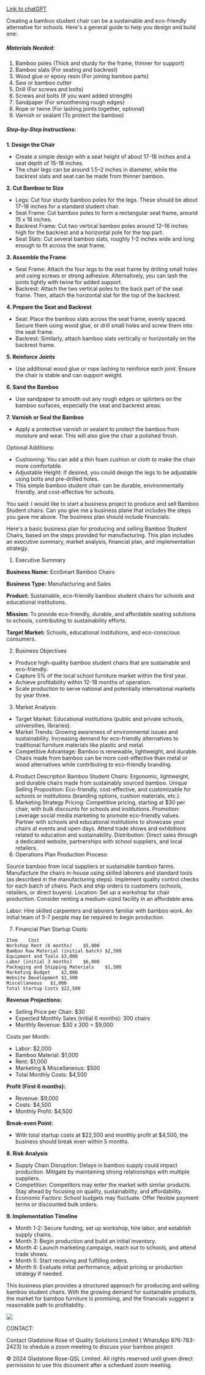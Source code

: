 [Link to chatGPT](https://chatgpt.com/c/66df033f-b848-8006-adb7-68fa47a4d962)


Creating a bamboo student chair can be a sustainable and eco-friendly alternative for schools. Here's a general guide to help you design and build one:

##### Materials Needed:

1. Bamboo poles (Thick and sturdy for the frame, thinner for support)
2. Bamboo slats (For seating and backrest)
3. Wood glue or epoxy resin (For joining bamboo parts)
4. Saw or bamboo cutter
5. Drill (For screws and bolts)
6. Screws and bolts (If you want added strength)
7. Sandpaper (For smoothening rough edges)
8. Rope or twine (For lashing joints together, optional)
9. Varnish or sealant (To protect the bamboo)

##### Step-by-Step Instructions:

**1. Design the Chair**

- Create a simple design with a seat height of about 17-18 inches and a seat depth of 15-18 inches.
- The chair legs can be around 1.5–2 inches in diameter, while the backrest slats and seat can be made from thinner bamboo.

**2. Cut Bamboo to Size**

- Legs: Cut four sturdy bamboo poles for the legs. These should be about 17–18 inches for a standard student chair.
- Seat Frame: Cut bamboo poles to form a rectangular seat frame, around 15 x 18 inches.
- Backrest Frame: Cut two vertical bamboo poles around 12–16 inches high for the backrest and a horizontal pole for the top part.
- Seat Slats: Cut several bamboo slats, roughly 1-2 inches wide and long enough to fit across the seat frame.

**3. Assemble the Frame**

- Seat Frame: Attach the four legs to the seat frame by drilling small holes and using screws or strong adhesive. Alternatively, you can lash the joints tightly with twine for added support.
- Backrest: Attach the two vertical poles to the back part of the seat frame. Then, attach the horizontal slat for the top of the backrest.

**4. Prepare the Seat and Backrest**

- Seat: Place the bamboo slats across the seat frame, evenly spaced. Secure them using wood glue, or drill small holes and screw them into the seat frame.
- Backrest: Similarly, attach bamboo slats vertically or horizontally on the backrest frame.

**5. Reinforce Joints**

- Use additional wood glue or rope lashing to reinforce each joint. Ensure the chair is stable and can support weight.

**6. Sand the Bamboo**

- Use sandpaper to smooth out any rough edges or splinters on the bamboo surfaces, especially the seat and backrest areas.

**7. Varnish or Seal the Bamboo**

- Apply a protective varnish or sealant to protect the bamboo from moisture and wear. This will also give the chair a polished finish.

Optional Additions:

- Cushioning: You can add a thin foam cushion or cloth to make the chair more comfortable.
- Adjustable Height: If desired, you could design the legs to be adjustable using bolts and pre-drilled holes.
- This simple bamboo student chair can be durable, environmentally friendly, and cost-effective for schools.



You said:
I would like to start a business project to produce and sell Bamboo Student chairs. Can you give me a business plane that includes the steps you gave me above. The business plan should include financials.


Here's a basic business plan for producing and selling Bamboo Student Chairs, based on the steps provided for manufacturing. This plan includes an executive summary, market analysis, financial plan, and implementation strategy.

1. Executive Summary

**Business Name:** EcoSmart Bamboo Chairs

**Business Type:** Manufacturing and Sales

**Product:** Sustainable, eco-friendly bamboo student chairs for schools and educational institutions.

**Mission:** To provide eco-friendly, durable, and affordable seating solutions to schools, contributing to sustainability efforts.

**Target Market:** Schools, educational institutions, and eco-conscious consumers.

2. Business Objectives
- Produce high-quality bamboo student chairs that are sustainable and eco-friendly.
- Capture 5% of the local school furniture market within the first year.
- Achieve profitability within 12-18 months of operation.
- Scale production to serve national and potentially international markets by year three.
3. Market Analysis
- Target Market: Educational institutions (public and private schools, universities, libraries).
- Market Trends: Growing awareness of environmental issues and sustainability. Increasing demand for eco-friendly alternatives to traditional furniture materials like plastic and metal.
- Competitive Advantage: Bamboo is renewable, lightweight, and durable. Chairs made from bamboo can be more cost-effective than metal or wood alternatives while contributing to eco-friendly branding.
4. Product Description
Bamboo Student Chairs: Ergonomic, lightweight, and durable chairs made from sustainably sourced bamboo.
Unique Selling Proposition: Eco-friendly, cost-effective, and customizable for schools or institutions (branding options, cushion materials, etc.).
5. Marketing Strategy
Pricing: Competitive pricing, starting at $30 per chair, with bulk discounts for schools and institutions.
Promotion:
Leverage social media marketing to promote eco-friendly values.
Partner with schools and educational institutions to showcase your chairs at events and open days.
Attend trade shows and exhibitions related to education and sustainability.
Distribution: Direct sales through a dedicated website, partnerships with school suppliers, and local retailers.
6. Operations Plan
Production Process:

Source bamboo from local suppliers or sustainable bamboo farms.
Manufacture the chairs in-house using skilled laborers and standard tools (as described in the manufacturing steps).
Implement quality control checks for each batch of chairs.
Pack and ship orders to customers (schools, retailers, or direct buyers).
Location: Set up a workshop for chair production. Consider renting a medium-sized facility in an affordable area.

Labor: Hire skilled carpenters and laborers familiar with bamboo work. An initial team of 5-7 people may be required to begin production.

7. Financial Plan
Startup Costs:
```
Item	Cost
Workshop Rent (6 months)	$5,000
Bamboo Raw Material (initial batch)	$2,500
Equipment and Tools	$3,000
Labor (initial 3 months)	$6,000
Packaging and Shipping Materials	$1,500
Marketing Budget	$2,000
Website Development	$1,500
Miscellaneous	$1,000
Total Startup Costs	$22,500
```
**Revenue Projections:**

- Selling Price per Chair: $30
- Expected Monthly Sales (initial 6 months): 300 chairs
- Monthly Revenue: $30 x 300 = $9,000

Costs per Month:

- Labor: $2,000
- Bamboo Material: $1,000
- Rent: $1,000
- Marketing & Miscellaneous: $500
- Total Monthly Costs: $4,500

**Profit (First 6 months):**

- Revenue: $9,000
- Costs: $4,500
- Monthly Profit: $4,500

**Break-even Point:**

- With total startup costs at $22,500 and monthly profit at $4,500, the business should break even within 5 months.

**8. Risk Analysis**

- Supply Chain Disruption: Delays in bamboo supply could impact production. Mitigate by maintaining strong relationships with multiple suppliers.
- Competition: Competitors may enter the market with similar products. Stay ahead by focusing on quality, sustainability, and affordability.
- Economic Factors: School budgets may fluctuate. Offer flexible payment terms or discounted bulk orders.

**9. Implementation Timeline**

- Month 1-2: Secure funding, set up workshop, hire labor, and establish supply chains.
- Month 3: Begin production and build an initial inventory.
- Month 4: Launch marketing campaign, reach out to schools, and attend trade shows.
- Month 5: Start receiving and fulfilling orders.
- Month 6: Evaluate initial performance, adjust pricing or production strategy if needed.

This business plan provides a structured approach for producing and selling bamboo student chairs. With the growing demand for sustainable products, the market for bamboo furniture is promising, and the financials suggest a reasonable path to profitability.

![](./bamboo-student-chair.webp)


CONTACT:

Contact Gladstone Rose of Quality Solutions Limited ( WhatsApp 876-783-2423) to shedule a zoom meeting to discuss your bamboo project

© 2024 Gladstone Rose-QSL Limited. All rights reserved until given direct permission to use this document after a schedued zoom meeting.

